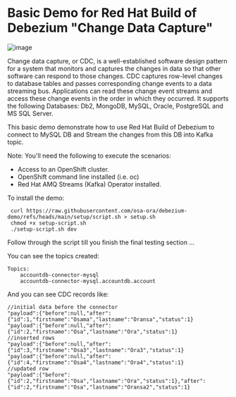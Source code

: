 # Basic Demo for Red Hat Build of Debezium "Change Data Capture"

![image](https://github.com/user-attachments/assets/81ec5827-eb25-452b-889d-df33ed4923f7)

Change data capture, or CDC, is a well-established software design pattern for a system that monitors and captures the changes in data so that other software can respond to those changes. CDC captures row-level changes to database tables and passes corresponding change events to a data streaming bus. Applications can read these change event streams and access these change events in the order in which they occurred.
It supports the following Databases: Db2, MongoDB, MySQL, Oracle, PostgreSQL and MS SQL Server.

This basic demo demonstrate how to use Red Hat Build of Debezium to connect to MySQL DB and Stream the changes from this DB into Kafka topic.

Note: You'll need the following to execute the scenarios:
- Access to an OpenShift cluster.
- OpenShift command line installed (i.e. oc)
- Red Hat AMQ Streams (Kafka) Operator installed.

To install the demo:
 ```
  curl https://raw.githubusercontent.com/osa-ora/debezium-demo/refs/heads/main/setup/script.sh > setup.sh
  chmod +x setup-script.sh
  ./setup-script.sh dev
 ```
Follow through the script till you finish the final testing section ...

You can see the topics created:
```
Topics:
    accountdb-connector-mysql
    accountdb-connector-mysql.accountdb.account
```
    
And you can see CDC records like:

```
//initial data before the connector
"payload":{"before":null,"after":{"id":1,"firstname":"Osama","lastname":"Oransa","status":1}
"payload":{"before":null,"after":{"id":2,"firstname":"Osa","lastname":"Ora","status":1}
//inserted rows 
"payload":{"before":null,"after":{"id":3,"firstname":"Osa3","lastname":"Ora3","status":1}
"payload":{"before":null,"after":{"id":4,"firstname":"Osa4","lastname":"Ora4","status":1}
//updated row
"payload":{"before":{"id":2,"firstname":"Osa","lastname":"Ora","status":1},"after":{"id":2,"firstname":"Osa","lastname":"Oransa2","status":1}
```



